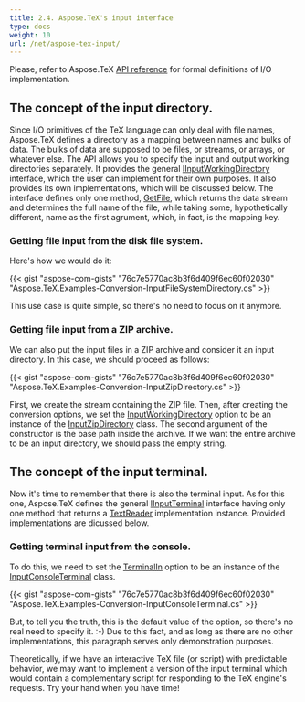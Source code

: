 ```yaml
---
title: 2.4. Aspose.TeX's input interface
type: docs
weight: 10
url: /net/aspose-tex-input/
---
```


Please, refer to Aspose.TeX [API reference](https://apireference.aspose.com/tex/net/aspose.tex.io) for formal definitions of I/O implementation.

## **The concept of the input directory.**
Since I/O primitives of the TeX language can only deal with file names, Aspose.TeX defines a directory as a mapping between names and bulks of data. The bulks of data are supposed to be files, or streams, or arrays, or whatever else. The API allows you to specify the input and output working directories separately. It provides the general [IInputWorkingDirectory](https://apireference.aspose.com/tex/net/aspose.tex.io/iinputworkingdirectory) interface, which the user can implement for their own purposes. It also provides its own implementations, which will be discussed below. The interface defines only one method, [GetFile](https://apireference.aspose.com/tex/net/aspose.tex.io/iinputworkingdirectory/methods/getfile), which returns the data stream and determines the full name of the file, while taking some, hypothetically different, name as the first agrument, which, in fact, is the mapping key.

### **Getting file input from the disk file system.**

Here's how we would do it:

{{< gist "aspose-com-gists" "76c7e5770ac8b3f6d409f6ec60f02030" "Aspose.TeX.Examples-Conversion-InputFileSystemDirectory.cs" >}}

This use case is quite simple, so there's no need to focus on it anymore.

### **Getting file input from a ZIP archive.**

We can also put the input files in a ZIP archive and consider it an input directory. In this case, we should proceed as follows:

{{< gist "aspose-com-gists" "76c7e5770ac8b3f6d409f6ec60f02030" "Aspose.TeX.Examples-Conversion-InputZipDirectory.cs" >}}

First, we create the stream containing the ZIP file. Then, after creating the conversion options, we set the [InputWorkingDirectory](https://apireference.aspose.com/tex/net/aspose.tex/texoptions/properties/inputworkingdirectory) option to be an instance of the [InputZipDirectory](https://apireference.aspose.com/tex/net/aspose.tex.io/inputzipdirectory) class. The second argument of the constructor is the base path inside the archive. If we want the entire archive to be an input directory, we should pass the empty string. 

## **The concept of the input terminal.**

Now it's time to remember that there is also the terminal input. As for this one, Aspose.TeX defines the general [IInputTerminal](https://apireference.aspose.com/tex/net/aspose.tex.io/iinputterminal) interface having only one method that returns a  [TextReader](https://docs.microsoft.com/en-us/dotnet/api/system.io.textreader) implementation instance. Provided implementations are dicussed below.

### **Getting terminal input from the console.**

To do this, we need to set the [TerminalIn](https://apireference.aspose.com/tex/net/aspose.tex/texoptions/properties/terminalin) option to be an instance of the [InputConsoleTerminal](https://apireference.aspose.com/tex/net/aspose.tex.io/inputconsoleterminal) class.

{{< gist "aspose-com-gists" "76c7e5770ac8b3f6d409f6ec60f02030" "Aspose.TeX.Examples-Conversion-InputConsoleTerminal.cs" >}}

But, to tell you the truth, this is the default value of the option, so there's no real need to specify it. :-) Due to this fact, and as long as there are no other implementations, this paragraph serves only demonstration purposes.

Theoretically, if we have an interactive TeX file (or script) with predictable behavior, we may want to implement a version of the input terminal which would contain a complementary script for responding to the TeX engine's requests. Try your hand when you have time!